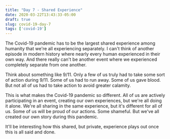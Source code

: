 ```yaml
---
title: "Day 7 - Shared Experience"
date: 2020-03-22T13:43:33-05:00
draft: true
slug: covid-19-day-7
tags: ['covid-19']
---
```


The Covid-19 pandemic has to be the largest shared experience among humanity that we're all experiencing separately.
I can't think of another episode in modern history where nearly every human experienced in their own way.
And there really can't be another event where we experienced completely separate from one another.

Think about something like 9/11.
Only a few of us truly had to take some sort of action during 9/11.
Some of us had to run away.
Some of us gave blood.
But not all of us had to take action to avoid greater calamity.

This is what makes the Covid-19 pandemic so different.
All of us are actively participating in an event, creating our own experiences, but we're all doing it alone.
We're all sharing in the same experience, but it's different for all of us.
Some of us will be proud of our actions.
Some shameful.
But we've all created our own story during this pandemic.

It'll be interesting how this shared, but private, experience plays out once this is all said and done.
